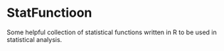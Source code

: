 # StatFunctioon
Some helpful collection of statistical functions written in R to be used in statistical analysis. 

